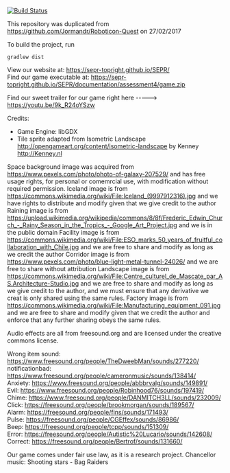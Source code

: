[![Build Status](https://travis-ci.org/SEPR-TopRight/RoboticonQuest2.svg?branch=master)](https://travis-ci.org/SEPR-TopRight/RoboticonQuest2)

This repository was duplicated from https://github.com/Jormandr/Roboticon-Quest on 27/02/2017

To build the project, run

    gradlew dist
    
View our website at: https://sepr-topright.github.io/SEPR/                                                                          
Find our game executable at: https://sepr-topright.github.io/SEPR/documentation/assessment4/game.zip

Find our sweet trailer for our game right here -----> https://youtu.be/9k_R24oYSzw

Credits:
- Game Engine: libGDX
- Tile sprite adapted from
  Isometric Landscape <http://opengameart.org/content/isometric-landscape>
  by Kenney <http://Kenney.nl>

Space background image was acquired from https://www.pexels.com/photo/photo-of-galaxy-207529/ and has free usage rights,
for personal or comemrcial use, with modification without required permission.
Iceland image is from https://commons.wikimedia.org/wiki/File:Iceland_(9997912316).jpg and we have rights to distribute and modify given that we give credit to the author
Raining image is from https://upload.wikimedia.org/wikipedia/commons/8/8f/Frederic_Edwin_Church_-_Rainy_Season_in_the_Tropics_-_Google_Art_Project.jpg and we is in the public domain
Facility image is from https://commons.wikimedia.org/wiki/File:ESO_marks_50_years_of_fruitful_collaboration_with_Chile.jpg and we are free to share and modify as long as we credit the author
Corridor image is from https://www.pexels.com/photo/blue-light-metal-tunnel-24026/ and we are free to share without attribution
Landscape image is from https://commons.wikimedia.org/wiki/File:Centre_culturel_de_Mascate_par_AS.Architecture-Studio.jpg and we are free to share and modify as long as we give credit to the author, and we must ensure that any derivative we creat is only shared using the same rules.
Factory image is from https://commons.wikimedia.org/wiki/File:Manufacturing_equipment_091.jpg and we are free to share and modify given that we credit the author and enforce that any further sharing obeys the same rules.

Audio effects are all from freesound.org and are licensed under the creative commons license. 

Wrong item sound: https://www.freesound.org/people/TheDweebMan/sounds/277220/       
notificationbad: https://www.freesound.org/people/cameronmusic/sounds/138414/       
Anxiety: https://www.freesound.org/people/abbbrvalg/sounds/149891/      
Evil: https://www.freesound.org/people/Robinhood76/sounds/197419/       
Chime: https://www.freesound.org/people/DANMITCH3LL/sounds/232009/      
Click: https://freesound.org/people/brookmorgan/sounds/189567/      
Alarm: https://freesound.org/people/fins/sounds/171493/         
Pulse: https://freesound.org/people/CGEffex/sounds/86986/       
Beep: https://freesound.org/people/tcpp/sounds/151309/      
Error: https://freesound.org/people/Autistic%20Lucario/sounds/142608/       
Correct: https://freesound.org/people/Bertrof/sounds/131660/        

Our game comes under fair use law, as it is a research project.
Chancellor music: Shooting stars - Bag Raiders 
